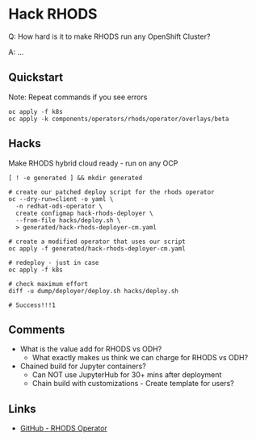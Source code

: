 # Hack RHODS

Q: How hard is it to make RHODS run any OpenShift Cluster?

A: ...


## Quickstart

Note: Repeat commands if you see errors
```
oc apply -f k8s
oc apply -k components/operators/rhods/operator/overlays/beta
```

## Hacks

Make RHODS hybrid cloud ready - run on any OCP
```
[ ! -e generated ] && mkdir generated

# create our patched deploy script for the rhods operator
oc --dry-run=client -o yaml \
  -n redhat-ods-operator \
  create configmap hack-rhods-deployer \
  --from-file hacks/deploy.sh \
  > generated/hack-rhods-deployer-cm.yaml

# create a modified operator that uses our script
oc apply -f generated/hack-rhods-deployer-cm.yaml

# redeploy - just in case
oc apply -f k8s

# check maximum effort
diff -u dump/deployer/deploy.sh hacks/deploy.sh

# Success!!!1
```

## Comments
- What is the value add for RHODS vs ODH?
  - What exactly makes us think we can charge for RHODS vs ODH?
- Chained build for Jupyter containers?
  - Can NOT use JupyterHub for 30+ mins after deployment
  - Chain build with customizations - Create template for users?

## Links
- [GitHub - RHODS Operator](https://github.com/red-hat-data-services/opendatahub-operator)